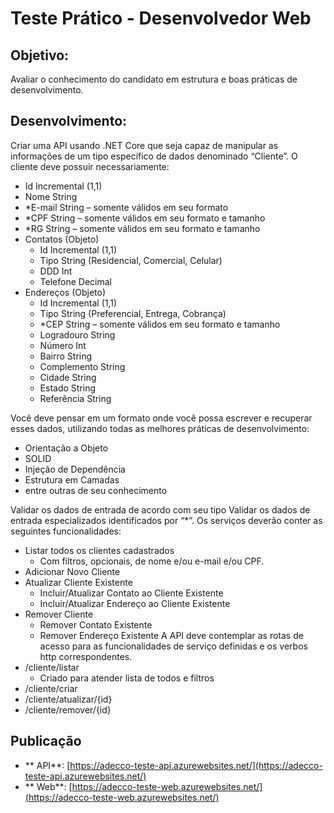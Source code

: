 # Teste Prático - Desenvolvedor Web

## Objetivo: 
Avaliar o conhecimento do candidato em estrutura e boas práticas de desenvolvimento.

## Desenvolvimento: 
Criar uma API usando .NET Core que seja capaz de manipular as informações de um tipo específico de dados denominado “Cliente”. O cliente deve possuir necessariamente:

- Id Incremental (1,1)
- Nome String
- *E-mail String – somente válidos em seu formato
- *CPF String – somente válidos em seu formato e tamanho
- *RG String – somente válidos em seu formato e tamanho
- Contatos (Objeto)
  - Id Incremental (1,1)
  - Tipo String (Residencial, Comercial, Celular)
  - DDD Int
  - Telefone Decimal
- Endereços (Objeto)
  - Id Incremental (1,1)
  - Tipo String (Preferencial, Entrega, Cobrança)
  - *CEP String – somente válidos em seu formato e tamanho
  - Logradouro String
  - Número Int
  - Bairro String
  - Complemento String
  - Cidade String
  - Estado String
  - Referência String

Você deve pensar em um formato onde você possa escrever e recuperar esses dados, utilizando todas as melhores práticas de desenvolvimento:
- Orientação a Objeto
- SOLID
- Injeção de Dependência
- Estrutura em Camadas
- entre outras de seu conhecimento

Validar os dados de entrada de acordo com seu tipo Validar os dados de entrada especializados identificados por “*”.
Os serviços deverão conter as seguintes funcionalidades:
- Listar todos os clientes cadastrados
  - Com filtros, opcionais, de nome e/ou e-mail e/ou CPF.
- Adicionar Novo Cliente
- Atualizar Cliente Existente
  - Incluir/Atualizar Contato ao Cliente Existente
  - Incluir/Atualizar Endereço ao Cliente Existente
- Remover Cliente
  - Remover Contato Existente
  - Remover Endereço Existente
A API deve contemplar as rotas de acesso para as funcionalidades de serviço definidas e os verbos http correspondentes.
- /cliente/listar
  - Criado para atender lista de todos e filtros
- /cliente/criar
- /cliente/atualizar/{id}
- /cliente/remover/{id}

## Publicação
- ** API**: [https://adecco-teste-api.azurewebsites.net/](https://adecco-teste-api.azurewebsites.net/)
- ** Web**: [https://adecco-teste-web.azurewebsites.net/](https://adecco-teste-web.azurewebsites.net/)
